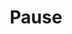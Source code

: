 ---
title: Pause
tags: ["pause", "audio", "music", "stop", "halt", "silence", "break"]
icon: pause
svg: '<svg xmlns="http://www.w3.org/2000/svg" width="24" height="24" fill="none" viewBox="0 0 24 24" stroke-width="1.5" stroke-linecap="round" stroke-linejoin="round" stroke="currentColor"><path d="M10 7.5v10m4-10v10"/></svg>'
---